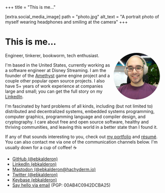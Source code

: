 +++
title = "This is me..."

[extra.social_media_image]
path = "photo.jpg"
alt_text = "A portrait photo of myself wearing headphones and smiling at the camera"
+++

# This is me...

<img src="/about/photo.jpg" alt="photo" style="border-radius: 50%; max-width: 30%; float: right; margin-top: 0; margin-left: 0.5em; margin-bottom: 0.5em;"/>

Engineer, tinkerer, bookworm, tech enthusiast.

I'm based in the United States, currently working as a software engineer at
Disney Streaming. I am the founder of the [Amethyst](https://github.com/amethyst)
game engine project and a couple other popular open source projects. I also have
5+ years of work experience at companies large and small; you can get the full
story on my [LinkedIn](https://www.linkedin.com/in/ebkalderon).

I'm fascinated by hard problems of all kinds, including (but not limited to)
distributed and decentralized systems, embedded systems programming, computer
graphics, programming language and compiler design, and cryptography. I care
about free and open source software, healthy and thriving communities, and
leaving this world in a better state than I found it.

If any of that sounds interesting to you, check out
[my portfolio](@/projects/_index.md) and [résumé](/resume.pdf). You can also
contact me via one of the communication channels below. I'm usually down for a
cup of coffee! :coffee:

* [GitHub (@ebkalderon)](https://github.com/ebkalderon)
* [LinkedIn (ebkalderon)](https://www.linkedin.com/in/ebkalderon)
* [Mastodon (@ebkalderon@hachyderm.io)](https://hachyderm.io/@ebkalderon)
* [Twitter (@ebkalderon)](https://twitter.com/ebkalderon)
* [Keybase (ebkalderon)](https://keybase.io/ebkalderon)
* [Say hello via email](mailto:ebkalderon@gmail.com?subject=hi) (PGP: 00AB4C0942DCBA25)
